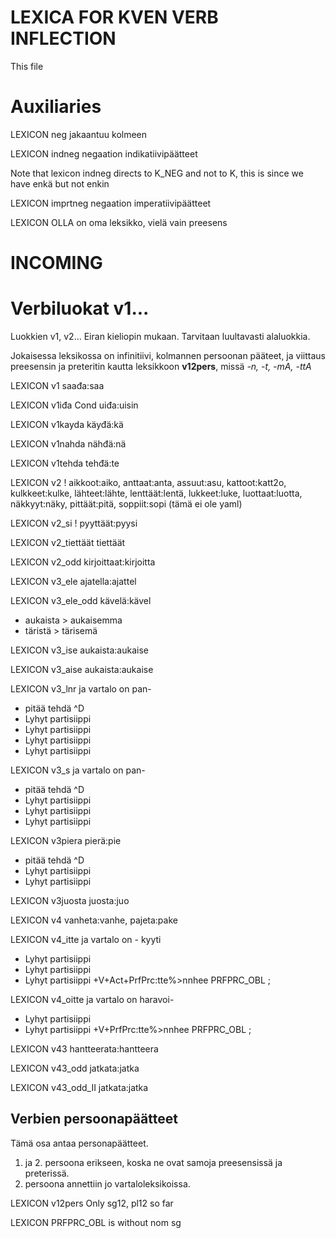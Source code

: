 # LEXICA FOR KVEN VERB INFLECTION

This file 

# Auxiliaries


 LEXICON neg  jakaantuu kolmeen


 LEXICON indneg  negaation indikatiivipäätteet

Note that lexicon indneg directs to K_NEG and not to K,
this is since we have enkä but not enkin

 LEXICON imprtneg  negaation imperatiivipäätteet

 LEXICON OLLA  on oma leksikko, vielä vain preesens






# INCOMING



# Verbiluokat v1...

Luokkien v1, v2... Eiran kieliopin mukaan.
Tarvitaan luultavasti alaluokkia.

Jokaisessa leksikossa on infinitiivi, kolmannen
persoonan pääteet, ja viittaus preesensin ja preteritin
kautta leksikkoon **v12pers**, missä *-n, -t, -mA, -ttA*

 LEXICON v1  saađa:saa




 LEXICON v1iđa  Cond uiđa:uisin




 LEXICON v1kayda   käyđä:kä





 LEXICON v1nahda  nähđä:nä




 LEXICON v1tehda  tehđä:te




 LEXICON v2  ! aikkoot:aiko, anttaat:anta, assuut:asu, kattoot:katt2o, kulkkeet:kulke, lähteet:lähte, lenttäät:lentä, lukkeet:luke, luottaat:luotta, näkkyyt:näky, pittäät:pitä, soppiit:sopi (tämä ei ole yaml)








 LEXICON v2_si  ! pyyttäät:pyysi









 LEXICON v2_tiettäät  tiettäät





 LEXICON v2_odd  kirjoittaat:kirjoitta











 LEXICON v3_ele  ajatella:ajattel





 LEXICON v3_ele_odd  kävelä:kävel

* aukaista > aukaisemma
* täristä > tärisemä




 LEXICON v3_ise  aukaista:aukaise

 LEXICON v3_aise  aukaista:aukaise






 LEXICON v3_lnr  ja vartalo on pan-
* pitää tehdä ^D
* Lyhyt partisiippi
* Lyhyt partisiippi
* Lyhyt partisiippi
* Lyhyt partisiippi




 LEXICON v3_s  ja vartalo on pan-
* pitää tehdä ^D
* Lyhyt partisiippi
* Lyhyt partisiippi
* Lyhyt partisiippi




 LEXICON v3piera  pierä:pie
* pitää tehdä ^D
* Lyhyt partisiippi
* Lyhyt partisiippi




 LEXICON v3juosta  juosta:juo




 LEXICON v4  vanheta:vanhe, pajeta:pake




 LEXICON v4_itte  ja vartalo on - kyyti
* Lyhyt partisiippi
* Lyhyt partisiippi
* Lyhyt partisiippi
+V+Act+PrfPrc:tte%>nnhee PRFPRC_OBL ;





 LEXICON v4_oitte  ja vartalo on haravoi-
* Lyhyt partisiippi
* Lyhyt partisiippi
+V+PrfPrc:tte%>nnhee PRFPRC_OBL ;




 LEXICON v43  hantteerata:hantteera




 LEXICON v43_odd  jatkata:jatka





 LEXICON v43_odd_II  jatkata:jatka




## Verbien persoonapäätteet

Tämä osa antaa personapäätteet.
1. ja 2. persoona erikseen, koska ne ovat samoja
preesensissä ja preterissä.
3. persoona annettiin jo vartaloleksikoissa.




 LEXICON v12pers  Only sg12, pl12 so far


 LEXICON PRFPRC_OBL  is without nom sg
